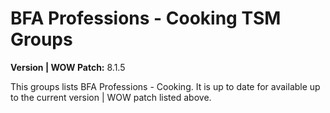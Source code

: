 # BFA Professions - Cooking TSM Groups

**Version | WOW Patch:** 8.1.5

This groups lists BFA Professions - Cooking. It is up to date for available up to the current version | WOW patch listed above.

